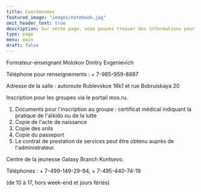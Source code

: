 ```yaml
---
title: Coordonnées
featured_image: "images/notebook.jpg"
omit_header_text: true
description: Sur cette page, vous pouvez trouver des informations pour contacter l'administration
type: page
menu: main
draft: false
---
```

Formateur-enseignant Molokov Dmitry Evgenievich

Téléphone pour renseignements : + 7-985-959-8887

Adresse de la salle : autoroute Rublevskoe 16k1 et rue Bobruiskaya 20

Inscription pour les groupes via le portail mos.ru.

1. Documents pour l'inscription au groupe : certificat médical indiquant la pratique de l'aïkido ou de la lutte
2. Copie de l'acte de naissance
3. Copie des snils
4. Copie du passeport
5. Le contrat de prestation de services peut être obtenu auprès de l'administrateur.

Centre de la jeunesse Galaxy Branch Kuntsevo.

Téléphones : + 7-499-149-29-94, + 7-495-440-74-19

(de 10 à 17, hors week-end et jours fériés)
